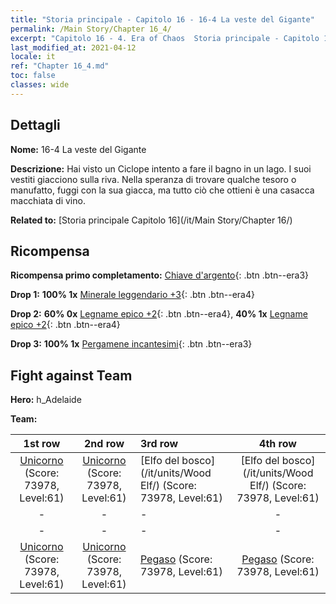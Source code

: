 ```yaml
---
title: "Storia principale - Capitolo 16 - 16-4 La veste del Gigante"
permalink: /Main Story/Chapter 16_4/
excerpt: "Capitolo 16 - 4. Era of Chaos  Storia principale - Capitolo 16_4. 16-4 La veste del Gigante"
last_modified_at: 2021-04-12
locale: it
ref: "Chapter 16_4.md"
toc: false
classes: wide
---
```


## Dettagli

 **Nome:** 16-4 La veste del Gigante

 **Descrizione:** Hai visto un Ciclope intento a fare il bagno in un lago. I suoi vestiti giacciono sulla riva. Nella speranza di trovare qualche tesoro o manufatto, fuggi con la sua giacca, ma tutto ciò che ottieni è una casacca macchiata di vino.

 **Related to:** [Storia principale Capitolo 16](/it/Main Story/Chapter 16/)

## Ricompensa

 **Ricompensa primo completamento:** [Chiave d'argento](/it/Items/con_693/){: .btn .btn--era3}

 **Drop 1:** **100% 1x** [Minerale leggendario +3](/it/Items/mat_54/){: .btn .btn--era4}

 **Drop 2:** **60% 0x** [Legname epico +2](/it/Items/mat_48/){: .btn .btn--era4}, **40% 1x** [Legname epico +2](/it/Items/mat_48/){: .btn .btn--era4}

 **Drop 3:** **100% 1x** [Pergamene incantesimi](/it/Items/con_694/){: .btn .btn--era3}


## Fight against Team
 **Hero:** h_Adelaide

 **Team:**


  | 1st row | 2nd row | 3rd row | 4th row |
  |:----:|:----:|:----|:----:|
  | [Unicorno](/it/units/Unicorn/) (Score: 73978, Level:61)  | [Unicorno](/it/units/Unicorn/) (Score: 73978, Level:61)  | [Elfo del bosco](/it/units/Wood Elf/) (Score: 73978, Level:61)  | [Elfo del bosco](/it/units/Wood Elf/) (Score: 73978, Level:61)  |
  | - | - | - | - |
  | - | - | - | - |
  | [Unicorno](/it/units/Unicorn/) (Score: 73978, Level:61)  | [Unicorno](/it/units/Unicorn/) (Score: 73978, Level:61)  | [Pegaso](/it/units/Pegasus/) (Score: 73978, Level:61)  | [Pegaso](/it/units/Pegasus/) (Score: 73978, Level:61)  |



